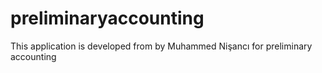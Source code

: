 # preliminaryaccounting
This application is developed from by Muhammed Nişancı for preliminary accounting

